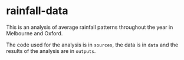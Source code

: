 # rainfall-data
This is an analysis of average rainfall patterns throughout the year in Melbourne and Oxford. 

The code used for the analysis is in `sources`, the data is in `data` and the results of the analysis are in `outputs`.

